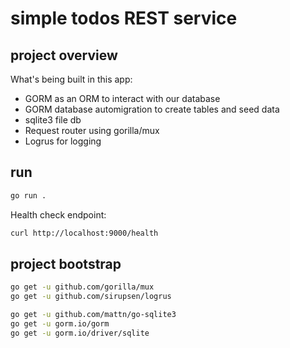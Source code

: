 # simple todos REST service

## project overview

What's being built in this app:

- GORM as an ORM to interact with our database
- GORM database automigration to create tables and seed data
- sqlite3 file db
- Request router using gorilla/mux
- Logrus for logging

## run

```sh
go run .
```

Health check endpoint:

```sh
curl http://localhost:9000/health
```

## project bootstrap

```sh
go get -u github.com/gorilla/mux
go get -u github.com/sirupsen/logrus

go get -u github.com/mattn/go-sqlite3
go get -u gorm.io/gorm
go get -u gorm.io/driver/sqlite
```

